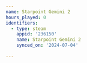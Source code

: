 ```yaml
---
name: Starpoint Gemini 2
hours_played: 0
identifiers:
  - type: steam
    appid: '236150'
    name: Starpoint Gemini 2
    synced_on: '2024-07-04'

---
```

